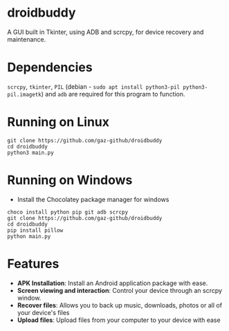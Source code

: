 # droidbuddy
A GUI built in Tkinter, using ADB and scrcpy, for device recovery and maintenance.

# Dependencies
`scrcpy`, `tkinter`, `PIL` (debian - `sudo apt install python3-pil python3-pil.imagetk`) and `adb` are required for this program to function.

# Running on Linux
```
git clone https://github.com/gaz-github/droidbuddy
cd droidbuddy
python3 main.py
```
# Running on Windows
- Install the Chocolatey package manager for windows
```
choco install python pip git adb scrcpy
git clone https://github.com/gaz-github/droidbuddy
cd droidbuddy
pip install pillow
python main.py
```

# Features
- **APK Installation**: Install an Android application package with ease.
- **Screen viewing and interaction**: Control your device through an scrcpy window.
- **Recover files**: Allows you to back up music, downloads, photos or all of your device's files
- **Upload files**: Upload files from your computer to your device with ease
